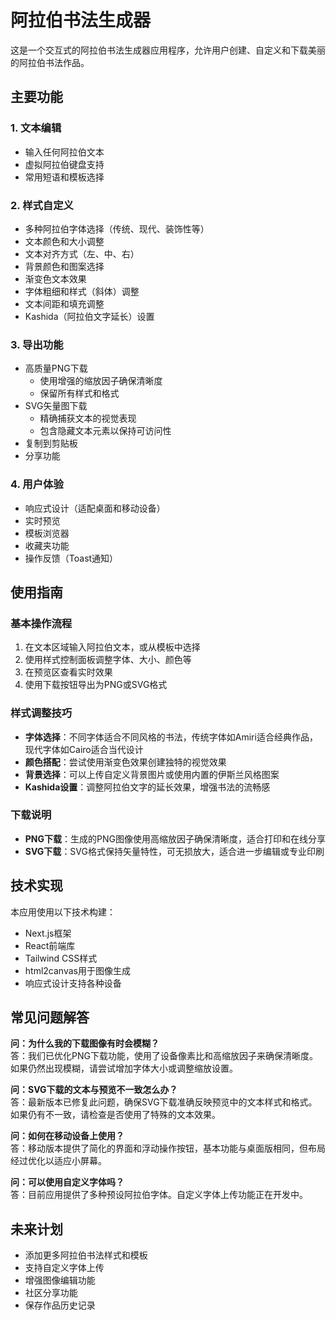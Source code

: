 # 阿拉伯书法生成器

这是一个交互式的阿拉伯书法生成器应用程序，允许用户创建、自定义和下载美丽的阿拉伯书法作品。

## 主要功能

### 1. 文本编辑
- 输入任何阿拉伯文本
- 虚拟阿拉伯键盘支持
- 常用短语和模板选择

### 2. 样式自定义
- 多种阿拉伯字体选择（传统、现代、装饰性等）
- 文本颜色和大小调整
- 文本对齐方式（左、中、右）
- 背景颜色和图案选择
- 渐变色文本效果
- 字体粗细和样式（斜体）调整
- 文本间距和填充调整
- Kashida（阿拉伯文字延长）设置

### 3. 导出功能
- 高质量PNG下载
  - 使用增强的缩放因子确保清晰度
  - 保留所有样式和格式
- SVG矢量图下载
  - 精确捕获文本的视觉表现
  - 包含隐藏文本元素以保持可访问性
- 复制到剪贴板
- 分享功能

### 4. 用户体验
- 响应式设计（适配桌面和移动设备）
- 实时预览
- 模板浏览器
- 收藏夹功能
- 操作反馈（Toast通知）

## 使用指南

### 基本操作流程
1. 在文本区域输入阿拉伯文本，或从模板中选择
2. 使用样式控制面板调整字体、大小、颜色等
3. 在预览区查看实时效果
4. 使用下载按钮导出为PNG或SVG格式

### 样式调整技巧
- **字体选择**：不同字体适合不同风格的书法，传统字体如Amiri适合经典作品，现代字体如Cairo适合当代设计
- **颜色搭配**：尝试使用渐变色效果创建独特的视觉效果
- **背景选择**：可以上传自定义背景图片或使用内置的伊斯兰风格图案
- **Kashida设置**：调整阿拉伯文字的延长效果，增强书法的流畅感

### 下载说明
- **PNG下载**：生成的PNG图像使用高缩放因子确保清晰度，适合打印和在线分享
- **SVG下载**：SVG格式保持矢量特性，可无损放大，适合进一步编辑或专业印刷

## 技术实现

本应用使用以下技术构建：
- Next.js框架
- React前端库
- Tailwind CSS样式
- html2canvas用于图像生成
- 响应式设计支持各种设备

## 常见问题解答

**问：为什么我的下载图像有时会模糊？**  
答：我们已优化PNG下载功能，使用了设备像素比和高缩放因子来确保清晰度。如果仍然出现模糊，请尝试增加字体大小或调整缩放设置。

**问：SVG下载的文本与预览不一致怎么办？**  
答：最新版本已修复此问题，确保SVG下载准确反映预览中的文本样式和格式。如果仍有不一致，请检查是否使用了特殊的文本效果。

**问：如何在移动设备上使用？**  
答：移动版本提供了简化的界面和浮动操作按钮，基本功能与桌面版相同，但布局经过优化以适应小屏幕。

**问：可以使用自定义字体吗？**  
答：目前应用提供了多种预设阿拉伯字体。自定义字体上传功能正在开发中。

## 未来计划

- 添加更多阿拉伯书法样式和模板
- 支持自定义字体上传
- 增强图像编辑功能
- 社区分享功能
- 保存作品历史记录
